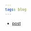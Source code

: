 ```yaml
---
tags: blog
---
```


- [post](https://leaddev.com/hiring-onboarding-retention/not-all-engineering-leaders-are-engineering-managers)